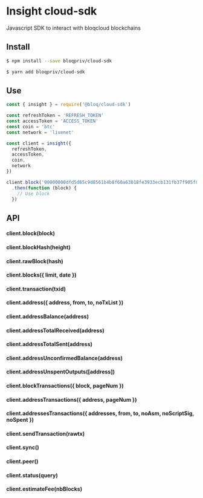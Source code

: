 # Insight cloud-sdk
Javascript SDK to interact with bloqcloud blockchains

## Install

```bash
$ npm install --save bloqpriv/cloud-sdk
```

```bash
$ yarn add bloqpriv/cloud-sdk
```

## Use

```javascript
const { insight } = require('@bloq/cloud-sdk')

const refreshToken = 'REFRESH_TOKEN'
const accessToken = 'ACCESS_TOKEN'
const coin = 'btc'
const network = 'livenet'

const client = insight({
  refreshToken,
  accessToken,
  coin,
  network
})

client.block('00000000dfd5d65c9d8561b4b8f60a63018fe3933ecb131fb37f905f87da951a')
  .then(function (block) {
    // Use block
  })

```

## API

#### client.block(block)
#### client.blockHash(height)
#### client.rawBlock(hash)
#### client.blocks({ limit, date })
#### client.transaction(txid)
#### client.address({ address, from, to, noTxList })
#### client.addressBalance(address)
#### client.addressTotalReceived(address)
#### client.addressTotalSent(address)
#### client.addressUnconfirmedBalance(address)
#### client.addressUnspentOutputs([address])
#### client.blockTransactions({ block, pageNum })
#### client.addressTransactions({ address, pageNum })
#### client.addressesTransactions({ addresses, from, to, noAsm, noScriptSig, noSpent })
#### client.sendTransaction(rawtx)
#### client.sync()
#### client.peer()
#### client.status(query)
#### client.estimateFee(nbBlocks)
